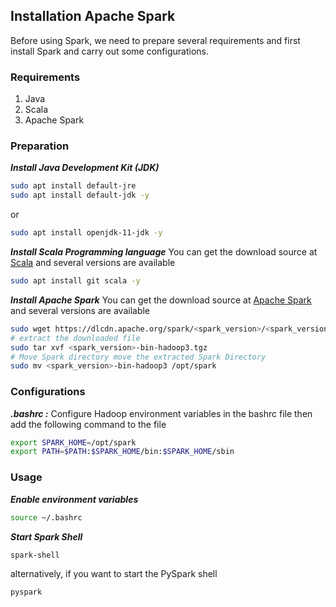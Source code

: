 ## Installation Apache Spark
Before using Spark, we need to prepare several requirements and first install Spark and carry out some configurations.

### Requirements
1. Java
2. Scala
3. Apache Spark

### Preparation
***Install Java Development Kit (JDK)***
```bash
sudo apt install default-jre
sudo apt install default-jdk -y
```
or
```bash
sudo apt install openjdk-11-jdk -y
```
***Install Scala Programming language***
You can get the download source at [Scala](https://www.scala-lang.org/download/) and several versions are available
```bash
sudo apt install git scala -y
```
***Install Apache Spark***
You can get the download source at [Apache Spark](https://spark.apache.org/downloads.html) and several versions are available
```bash
sudo wget https://dlcdn.apache.org/spark/<spark_version>/<spark_version>-bin-hadoop3.tgz
# extract the downloaded file
sudo tar xvf <spark_version>-bin-hadoop3.tgz
# Move Spark directory move the extracted Spark Directory
sudo mv <spark_version>-bin-hadoop3 /opt/spark
```

### Configurations
***.bashrc :*** Configure Hadoop environment variables in the bashrc file then add the following command to the file
```bash
export SPARK_HOME=/opt/spark
export PATH=$PATH:$SPARK_HOME/bin:$SPARK_HOME/sbin
```

### Usage
***Enable environment variables***
```bash
source ~/.bashrc
```
***Start Spark Shell***
```bash
spark-shell
```
alternatively, if you want to start the PySpark shell
```bash
pyspark
```
